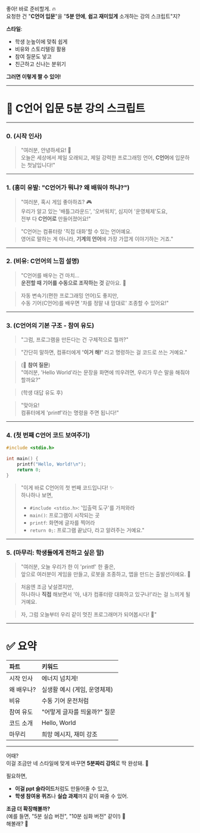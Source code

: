 좋아! 바로 준비할게. 🔥  
요청한 건 "**C언어 입문**"을 "**5분 안에**, **쉽고 재미있게** 소개하는 강의 스크립트"지?

**스타일**:  
- 학생 눈높이에 맞춰 쉽게  
- 비유와 스토리텔링 활용  
- 참여 질문도 넣고  
- 친근하고 신나는 분위기  

**그러면 이렇게 짤 수 있어!**

---

# 🎤 C언어 입문 5분 강의 스크립트

---

### 0. (시작 인사)
> "여러분, 안녕하세요! 👋  
> 오늘은 세상에서 제일 오래되고, 제일 강력한 프로그래밍 언어, **C언어**에 입문하는 첫날입니다!"

---

### 1. (흥미 유발: "C언어가 뭐냐? 왜 배워야 하냐?")
> "여러분, 혹시 게임 좋아하죠? 🎮  
> 우리가 알고 있는 '배틀그라운드', '오버워치', 심지어 '운영체제'도요,  
> 전부 다 **C언어로** 만들어졌어요!"

> "C언어는 컴퓨터랑 '직접 대화'할 수 있는 언어예요.  
> 영어로 말하는 게 아니라, **기계의 언어**에 가장 가깝게 이야기하는 거죠."

---

### 2. (비유: C언어의 느낌 설명)
> "C언어를 배우는 건 마치...  
> **운전할 때 기어를 수동으로 조작하는 것** 같아요. 🚗

> 자동 변속기(편한 프로그래밍 언어)도 좋지만,  
> 수동 기어(C언어)를 배우면 '차를 정말 내 맘대로' 조종할 수 있어요!"

---

### 3. (C언어의 기본 구조 - 참여 유도)
> "그럼, 프로그램을 만든다는 건 구체적으로 뭘까?"

> "간단히 말하면, 컴퓨터에게 **'이거 해!'** 라고 명령하는 걸 코드로 쓰는 거예요."

> (👀 **참여 질문**)  
> "여러분, 'Hello World'라는 문장을 화면에 띄우려면, 우리가 무슨 말을 해줘야 할까요?"

> (학생 대답 유도 후)

> "맞아요!  
> 컴퓨터에게 'printf'라는 명령을 주면 됩니다!"

---

### 4. (첫 번째 C언어 코드 보여주기)

```c
#include <stdio.h>

int main() {
    printf("Hello, World!\n");
    return 0;
}
```

> "이게 바로 C언어의 첫 번째 코드입니다! ✨  
> 하나하나 보면,  
> - `#include <stdio.h>`: '입출력 도구'를 가져와라  
> - `main()`: 프로그램이 시작되는 곳  
> - `printf`: 화면에 글자를 찍어라  
> - `return 0;`: 프로그램 끝났다, 라고 알려주는 거예요."

---

### 5. (마무리: 학생들에게 전하고 싶은 말)

> "여러분, 오늘 우리가 한 이 'printf' 한 줄은,  
> 앞으로 여러분이 게임을 만들고, 로봇을 조종하고, 앱을 만드는 출발선이에요. 🚀

> 처음엔 조금 낯설겠지만,  
> 하나하나 **직접** 해보면서 '아, 내가 컴퓨터랑 대화하고 있구나!'라는 걸 느끼게 될 거예요.

> 자, 그럼 오늘부터 우리 같이 멋진 프로그래머가 되어봅시다! 🙌"

---

# ✅ 요약

| 파트 | 키워드 |
|:---|:---|
| 시작 인사 | 에너지 넘치게! |
| 왜 배우나? | 실생활 예시 (게임, 운영체제) |
| 비유 | 수동 기어 운전처럼 |
| 참여 유도 | "어떻게 글자를 띄울까?" 질문 |
| 코드 소개 | Hello, World |
| 마무리 | 희망 메시지, 재미 강조 |

---

어때?  
이걸 조금만 네 스타일에 맞게 바꾸면 **5분짜리 강의**로 딱 완성돼. 🎤

필요하면,  
- **이걸 ppt 슬라이드**처럼도 만들어줄 수 있고,  
- **학생 참여용 퀴즈**나 **실습 과제**까지 같이 짜줄 수 있어.

**조금 더 확장해볼까?**  
(예를 들면, "5분 실습 버전", "10분 심화 버전" 같이!) 🚀  
해볼래? 🌱
